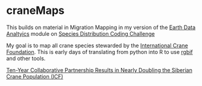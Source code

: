 # craneMaps

This builds on material in Migration Mapping in my version of the
[Earth Data Analtyics](https://github.com/byandell-Tribal/EarthDataAnalytics)
module on
[Species Distribution Coding Challenge](https://github.com/earthlab-education/species-distribution-coding-challenge-byandell)

My goal is to map all crane species stewarded by the
[International Crane Foundation](https://savingcranes.org/).
This is early days of translating from python into R to use
[rgbif](https://www.gbif.org/tool/81747/rgbif)
and other tools.

[Ten-Year Collaborative Partnership Results in Nearly Doubling the Siberian Crane Population (ICF)](https://savingcranes.org/news/resources/ten-year-partnership-doubling-siberian-crane-population)
